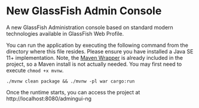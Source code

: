 # New GlassFish Admin Console

A new GlassFish Administration console based on standard modern technologies available in GlassFish Web Profile.

You can run the application by executing the following command from the directory where this file resides. Please ensure you have installed a Java SE 11+ implementation. Note, the [Maven Wrapper](https://maven.apache.org/wrapper/) is already included in the project, so a Maven install is not actually needed. You may first need to execute `chmod +x mvnw`.

```
./mvnw clean package && ./mvnw -pl war cargo:run
```

Once the runtime starts, you can access the project at http://localhost:8080/admingui-ng